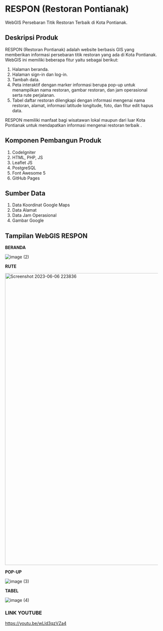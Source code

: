 # RESPON (Restoran Pontianak)
WebGIS Persebaran Titik Restoran Terbaik di Kota Pontianak.

## Deskripsi Produk
RESPON (Restoran Pontianak) adalah website berbasis GIS yang memberikan informasi persebaran titik restoran yang ada di Kota Pontianak. WebGIS ini memiliki beberapa fitur yaitu sebagai berikut:
1. Halaman beranda.
2. Halaman sign-in dan log-in.
3. Tambah data.
4. Peta interaktif dengan marker informasi berupa pop-up untuk menampilkan nama restoran, gambar restoran, dan jam operasional serta rute perjalanan.
5. Tabel daftar restoran dilengkapi dengan informasi mengenai nama restoran, alamat, informasi latitude longitude, foto, dan fitur edit hapus data.

RESPON memiliki manfaat bagi wisatawan lokal maupun dari luar Kota Pontianak untuk mendapatkan informasi mengenai restoran terbaik .

## Komponen Pembangun Produk
1. CodeIgniter
2. HTML, PHP, JS
3. Leaflet JS
4. PostgreSQL
5. Font Awesome 5
6. GitHub Pages

## Sumber Data
1. Data Koordinat Google Maps
2. Data Alamat
3. Data Jam Operasional
4. Gambar Google

## Tampilan WebGIS RESPON
**BERANDA**

![image (2)](https://github.com/anisatadzvi/respon/assets/88225607/9978a1ef-6164-4799-a27c-ea3104be6bbe)

**RUTE**

<img width="960" alt="Screenshot 2023-06-06 223836" src="https://github.com/anisatadzvi/respon/assets/88225607/ed1b8106-a9ff-40d2-b1b0-0b8898c2fd01">

**POP-UP**

![image (3)](https://github.com/anisatadzvi/respon/assets/88225607/5b2fd029-726f-424e-a1aa-8eeb0ce4969f)

**TABEL**

![image (4)](https://github.com/anisatadzvi/respon/assets/88225607/0a94f7a2-2912-4194-ba16-cdb874e2054c)

### LINK YOUTUBE
https://youtu.be/wLld3qzVZa4

